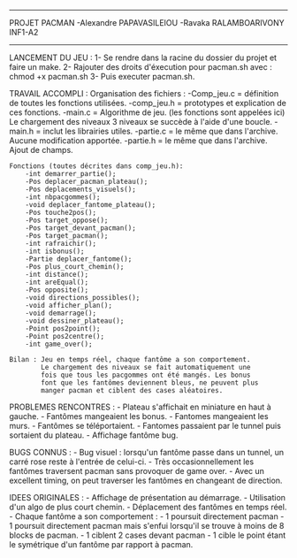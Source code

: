 ______________________________________________________________________________________________________________________________________________________________________
PROJET PACMAN
-Alexandre PAPAVASILEIOU
-Ravaka RALAMBOARIVONY
INF1-A2
______________________________________________________________________________________________________________________________________________________________________

LANCEMENT DU JEU :
	1- Se rendre dans la racine du dossier du projet et faire un make.
	2- Rajouter des droits d'éxecution pour pacman.sh avec : chmod +x pacman.sh
	3- Puis executer pacman.sh. 

TRAVAIL ACCOMPLI :
	Organisation des fichiers :
		-Comp_jeu.c = définition de toutes les fonctions utilisées.
		-comp_jeu.h = prototypes et explication de ces fonctions.
		-main.c = Algorithme de jeu. (les fonctions sont appelées ici)
		Le chargement des niveaux 3 niveaux se succède à l'aide d'une
		boucle.
		-main.h = inclut les librairies utiles.
		-partie.c = le même que dans l'archive.
			Aucune modification apportée.
		-partie.h = le même que dans l'archive.
			Ajout de champs.

	Fonctions (toutes décrites dans comp_jeu.h):
		-int demarrer_partie();
		-Pos deplacer_pacman_plateau();
		-Pos deplacements_visuels();
		-int nbpacgommes();
		-void deplacer_fantome_plateau();
		-Pos touche2pos();
		-Pos target_oppose();
		-Pos target_devant_pacman();
		-Pos target_pacman();
		-int rafraichir();
		-int isbonus();
		-Partie deplacer_fantome();
		-Pos plus_court_chemin();
		-int distance();
		-int areEqual();
		-Pos opposite();
		-void directions_possibles();
		-void afficher_plan();
		-void demarrage();
		-void dessiner_plateau();
		-Point pos2point();
		-Point pos2centre();
		-int game_over();

	Bilan : Jeu en temps réel, chaque fantôme a son comportement.
			Le chargement des niveaux se fait automatiquement une
			fois que tous les pacgommes ont été mangés. Les bonus
			font que les fantômes deviennent bleus, ne peuvent plus
			manger pacman et ciblent des cases aléatoires.


PROBLEMES RENCONTRES :
	- Plateau s'affichait en miniature en haut à gauche.
	- Fantômes mangeaient les bonus.
	- Fantomes mangeaient les murs.
	- Fantômes se téléportaient.
	- Fantomes passaient par le tunnel puis sortaient du plateau.
	- Affichage fantôme bug.

BUGS CONNUS :
	- Bug visuel : lorsqu'un fantôme passe dans un tunnel, un carré
	rose reste à l'entrée de celui-ci.
	- Très occasionnellement les fantômes traversent pacman sans
	provoquer de game over.
	- Avec un excellent timing, on peut traverser les fantômes en changeant de direction.

IDEES ORIGINALES :
	- Affichage de présentation au démarrage.
	- Utilisation d'un algo de plus court chemin.
	- Déplacement des fantômes en temps réel.
	- Chaque fantôme a son comportement :
		- 1 poursuit directement pacman
		- 1 poursuit directement pacman mais s'enfui lorsqu'il se trouve à moins de
		8 blocks de pacman.
		- 1 ciblent 2 cases devant pacman
		- 1 cible le point étant le symétrique d'un fantôme par
		rapport à pacman.
